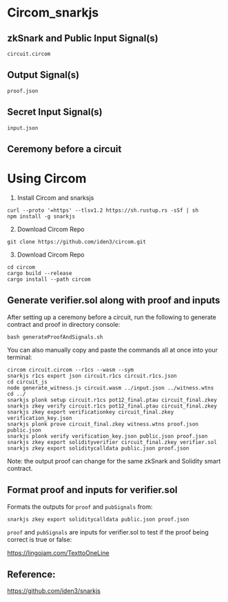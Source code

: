 # Circom_snarkjs

## zkSnark and Public Input Signal(s)

    circuit.circom

## Output Signal(s)

    proof.json

## Secret Input Signal(s)

    input.json

## Ceremony before a circuit

# Using Circom

1. Install Circom and snarksjs

```shell
curl --proto '=https' --tlsv1.2 https://sh.rustup.rs -sSf | sh
npm install -g snarkjs
```

2. Download Circom Repo

```shell
git clone https://github.com/iden3/circom.git
```

3. Download Circom Repo

```shell
cd circom
cargo build --release
cargo install --path circom
```


## Generate verifier.sol along with proof and inputs

After setting up a ceremony before a circuit, run the following to generate contract and proof in directory console:

    bash generateProofAndSignals.sh

You can also manually copy and paste the commands all at once into your terminal:

    circom circuit.circom --r1cs --wasm --sym
    snarkjs r1cs export json circuit.r1cs circuit.r1cs.json
    cd circuit_js
    node generate_witness.js circuit.wasm ../input.json ../witness.wtns
    cd ../
    snarkjs plonk setup circuit.r1cs pot12_final.ptau circuit_final.zkey
    snarkjs zkey verify circuit.r1cs pot12_final.ptau circuit_final.zkey
    snarkjs zkey export verificationkey circuit_final.zkey verification_key.json
    snarkjs plonk prove circuit_final.zkey witness.wtns proof.json public.json
    snarkjs plonk verify verification_key.json public.json proof.json
    snarkjs zkey export solidityverifier circuit_final.zkey verifier.sol
    snarkjs zkey export soliditycalldata public.json proof.json

Note: the output proof can change for the same zkSnark and Solidity smart contract.

## Format proof and inputs for verifier.sol

Formats the outputs for ```proof``` and ```pubSignals``` from:

    snarkjs zkey export soliditycalldata public.json proof.json

```proof``` and ```pubSignals``` are inputs for verifier.sol to test if the proof being correct is true or false:

https://lingojam.com/TexttoOneLine

## Reference:

https://github.com/iden3/snarkjs
